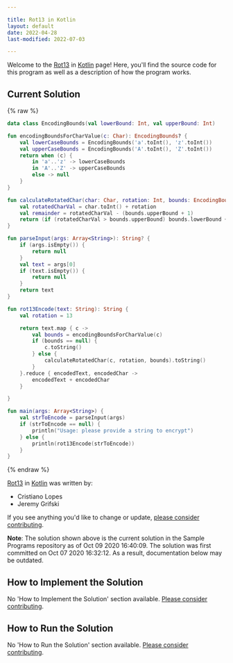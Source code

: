 ```yaml
---

title: Rot13 in Kotlin
layout: default
date: 2022-04-28
last-modified: 2022-07-03

---
```


Welcome to the [Rot13](https://sampleprograms.io/projects/rot13) in [Kotlin](https://sampleprograms.io/languages/kotlin) page! Here, you'll find the source code for this program as well as a description of how the program works.

## Current Solution

{% raw %}

```kotlin
data class EncodingBounds(val lowerBound: Int, val upperBound: Int)

fun encodingBoundsForCharValue(c: Char): EncodingBounds? {
    val lowerCaseBounds = EncodingBounds('a'.toInt(), 'z'.toInt())
    val upperCaseBounds = EncodingBounds('A'.toInt(), 'Z'.toInt())
    return when (c) {
        in 'a'..'z' -> lowerCaseBounds
        in 'A'..'Z' -> upperCaseBounds
        else -> null
    }
}

fun calculateRotatedChar(char: Char, rotation: Int, bounds: EncodingBounds): Char {
    val rotatedCharVal = char.toInt() + rotation
    val remainder = rotatedCharVal - (bounds.upperBound + 1)
    return (if (rotatedCharVal > bounds.upperBound) bounds.lowerBound + remainder else rotatedCharVal).toChar()
}

fun parseInput(args: Array<String>): String? {
    if (args.isEmpty()) {
        return null
    }
    val text = args[0]
    if (text.isEmpty()) {
        return null
    }
    return text
}

fun rot13Encode(text: String): String {
    val rotation = 13

    return text.map { c ->
        val bounds = encodingBoundsForCharValue(c)
        if (bounds == null) {
            c.toString()
        } else {
            calculateRotatedChar(c, rotation, bounds).toString()
        }
    }.reduce { encodedText, encodedChar ->
        encodedText + encodedChar
    }

}

fun main(args: Array<String>) {
    val strToEncode = parseInput(args)
    if (strToEncode == null) {
        println("Usage: please provide a string to encrypt")
    } else {
        println(rot13Encode(strToEncode))
    }
}
```

{% endraw %}

[Rot13](https://sampleprograms.io/projects/rot13) in [Kotlin](https://sampleprograms.io/languages/kotlin) was written by:

- Cristiano Lopes
- Jeremy Grifski

If you see anything you'd like to change or update, [please consider contributing](https://github.com/TheRenegadeCoder/sample-programs).

**Note**: The solution shown above is the current solution in the Sample Programs repository as of Oct 09 2020 16:40:09. The solution was first committed on Oct 07 2020 16:32:12. As a result, documentation below may be outdated.

## How to Implement the Solution

No 'How to Implement the Solution' section available. [Please consider contributing](https://github.com/TheRenegadeCoder/sample-programs-website).

## How to Run the Solution

No 'How to Run the Solution' section available. [Please consider contributing](https://github.com/TheRenegadeCoder/sample-programs-website).